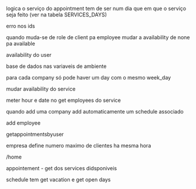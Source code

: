 logica o serviço do appointment tem de ser num dia que em que o serviço seja feito
(ver na tabela SERVICES_DAYS)

erro nos ids

quando muda-se de role de client pa employee mudar a availability de none pa available

availability do user

base de dados nas variaveis de ambiente

para cada company só pode haver um day com o mesmo week_day


mudar availability do service

meter hour e date no get employees do service

quando add uma company add automaticamente um schedule associado

add employee

getappointmentsbyuser

empresa define numero maximo de clientes ha mesma hora


/home


appointement - get dos services didsponiveis



schedule tem get vacation e get open days